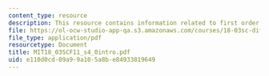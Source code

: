 ```yaml
---
content_type: resource
description: This resource contains information related to first order linear ODE's.
file: https://ol-ocw-studio-app-qa.s3.amazonaws.com/courses/18-03sc-differential-equations-fall-2011/e110d0cd09a99a105a8be84933819649_MIT18_03SCF11_s4_0intro.pdf
file_type: application/pdf
resourcetype: Document
title: MIT18_03SCF11_s4_0intro.pdf
uid: e110d0cd-09a9-9a10-5a8b-e84933819649
---
```

